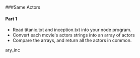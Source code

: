 ###Same Actors

#### Part 1

  * Read titanic.txt and inception.txt into your node program.
  * Convert each movie's actors strings into an array of actors
  * Compare the arrays, and return all the actors in common.

  ary_inc